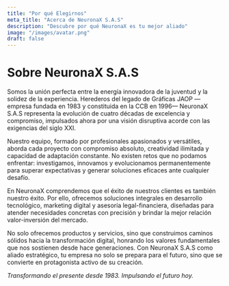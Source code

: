 ```yaml
---
title: "Por qué Elegirnos"
meta_title: "Acerca de NeuronaX S.A.S"
description: "Descubre por qué NeuronaX es tu mejor aliado"
image: "/images/avatar.png"
draft: false
---
```


# Sobre NeuronaX S.A.S

Somos la unión perfecta entre la energía innovadora de la juventud y la solidez de la experiencia. Herederos del legado de Gráficas JAOP —empresa fundada en 1983 y constituida en la CCB en 1996— NeuronaX S.A.S representa la evolución de cuatro décadas de excelencia y compromiso, impulsados ahora por una visión disruptiva acorde con las exigencias del siglo XXI.

Nuestro equipo, formado por profesionales apasionados y versátiles, aborda cada proyecto con compromiso absoluto, creatividad ilimitada y capacidad de adaptación constante. No existen retos que no podamos enfrentar: investigamos, innovamos y evolucionamos permanentemente para superar expectativas y generar soluciones eficaces ante cualquier desafío.

En NeuronaX comprendemos que el éxito de nuestros clientes es también nuestro éxito. Por ello, ofrecemos soluciones integrales en desarrollo tecnológico, marketing digital y asesoría legal-financiera, diseñadas para atender necesidades concretas con precisión y brindar la mejor relación valor-inversión del mercado.

No solo ofrecemos productos y servicios, sino que construimos caminos sólidos hacia la transformación digital, honrando los valores fundamentales que nos sostienen desde hace generaciones. Con NeuronaX S.A.S como aliado estratégico, tu empresa no solo se prepara para el futuro, sino que se convierte en protagonista activo de su creación.

_Transformando el presente desde 1983. Impulsando el futuro hoy._

